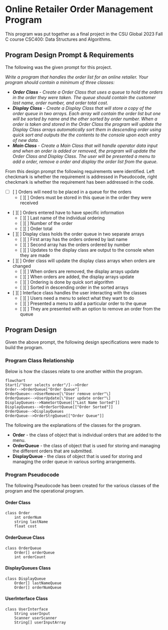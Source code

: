 # Online Retailer Order Management Program
This program was put together as a final project in the CSU Global 2023 Fall C course CSC400: Data Structures and Algorithms.

## Program Design Prompt & Requirements
The following was the given prompt for this project.

*Write a program that handles the order list for an online retailer. Your program should contain a minimum of three classes:*
- ***Order Class*** - *Create a Order Class that uses a queue to hold the orders in the order they were taken. The queue should contain the customer last name, order number, and order total cost.*
- ***Display Class*** - *Create a Display Class that will store a copy of the order queue in two arrays. Each array will contain the order list but one will be sorted by name and the other sorted by order number. When a order is taken and stored in the Order Class the program will update the Display Class arrays automatically sort them in descending order using quick sort and outputs the the contents to the console upon each entry of new data.*
- ***Main Class*** - *Create a Main Class that will handle operator data input and when an order is added or removed, the program will update the Order Class and Display Class. The user will be presented a menu to add a order, remove a order and display the order list from the queue.*

From this design prompt the following requirements were identified. Left checkmark is whether the requirement is addressed in Pseudocode, right checkmark is whether the requirement has been addressed in the code.
* [ ] [ ] Orders will need to be placed in a queue for the orders
    * [ ][ ] Orders must be stored in this queue in the order they were received
* [ ][ ] Orders entered have to have specific information
    * [ ][ ] Last name of the individual ordering
    * [ ][ ] Number of the order
    * [ ][ ] Order total
* [ ][ ] Display class holds the order queue in two separate arrays
    * [ ][ ] First array has the orders ordered by last name
    * [ ][ ] Second array has the orders ordered by number
    * [ ][ ] Updates to the display class are output to the console when they are made
* [ ][ ] Order class will update the display class arrays when orders are changed
    * [ ][ ] When orders are removed, the display arrays update
    * [ ][ ] When orders are added, the display arrays update
    * [ ][ ] Ordering is done by quick sort algorithm
    * [ ][ ] Sorted in descending order in the sorted arrays
* [ ][ ] Interface class handles the user interacting with the classes
    * [ ][ ] Users need a menu to select what they want to do
    * [ ][ ] Presented a menu to add a particular order to the queue
    * [ ][ ] They are presented with an option to remove an order from the queue

## Program Design
Given the above prompt, the following design specifications were made to build the program.

### Program Class Relationship
Below is how the classes relate to one another within the program.

```Mermaid
flowchart
Start[/"User selects order"/]-->Order
Order-->OrderQueue["Order Queue"]
OrderQueue<-->UserRemove[\"User remove order"\]
OrderQueue<-->UserUpdate[\"User update order"\]
DisplayQueues-->NameSortQueue[["Last Name Sorted"]]
DisplayQueues-->OrderSortQueue[["Order Sorted"]]
OrderQueue-->DisplayQueues
OrderQueue-->OrderStrgQueue[["Order Queue"]]
```

The following are the explanations of the classes for the program.
* **Order** - the class of object that is individual orders that are added to the menu.
* **OrderQueue** - the class of object that is used for storing and managing the different orders that are submitted.
* **DisplayQueue** - the class of object that is used for storing and managing the order queue in various sorting arrangements.

### Program Pseudocode
The following Pseudocode has been created for the various classes of the program and the operational program.

#### Order Class
```
class Order
    int orderNum
    string lastName
    float cost
```

#### OrderQueue Class
```
class OrderQueue
    Order[] orderQueue
    int orderCount
```

#### DisplayQueues Class
```
class DisplayQueue
    Order[] lastNameQueue
    Order[] orderNumQueue
```

#### UserInterface Class
```
class UserInterface
    String userInput
    Scanner userScanner
    String[] userInputArray
```